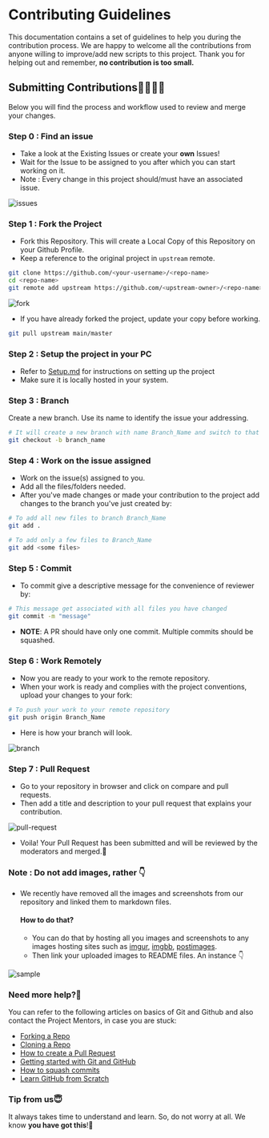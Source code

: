 # Contributing Guidelines

This documentation contains a set of guidelines to help you during the contribution process.
We are happy to welcome all the contributions from anyone willing to improve/add new scripts to this project.
Thank you for helping out and remember, **no contribution is too small.**

## Submitting Contributions👩‍💻👨‍💻

Below you will find the process and workflow used to review and merge your changes.

### Step 0 : Find an issue

-   Take a look at the Existing Issues or create your **own** Issues!
-   Wait for the Issue to be assigned to you after which you can start working on it.
-   Note : Every change in this project should/must have an associated issue.

![issues](https://i.imgur.com/51WkGlX.png)

### Step 1 : Fork the Project

-   Fork this Repository. This will create a Local Copy of this Repository on your Github Profile.
-   Keep a reference to the original project in `upstream` remote.

```bash
git clone https://github.com/<your-username>/<repo-name>
cd <repo-name>
git remote add upstream https://github.com/<upstream-owner>/<repo-name>
```

![fork](https://i.imgur.com/vawXIYJ.png)

-   If you have already forked the project, update your copy before working.

```bash
git pull upstream main/master
```

### Step 2 : Setup the project in your PC

-   Refer to [Setup.md](Setup.md) for instructions on setting up the project
-   Make sure it is locally hosted in your system.

### Step 3 : Branch

Create a new branch. Use its name to identify the issue your addressing.

```bash
# It will create a new branch with name Branch_Name and switch to that branch
git checkout -b branch_name
```

### Step 4 : Work on the issue assigned

-   Work on the issue(s) assigned to you.
-   Add all the files/folders needed.
-   After you've made changes or made your contribution to the project add changes to the branch you've just created by:

```bash
# To add all new files to branch Branch_Name
git add .

# To add only a few files to Branch_Name
git add <some files>
```

### Step 5 : Commit

-   To commit give a descriptive message for the convenience of reviewer by:

```bash
# This message get associated with all files you have changed
git commit -m "message"
```

-   **NOTE**: A PR should have only one commit. Multiple commits should be squashed.

### Step 6 : Work Remotely

-   Now you are ready to your work to the remote repository.
-   When your work is ready and complies with the project conventions, upload your changes to your fork:

```bash
# To push your work to your remote repository
git push origin Branch_Name
```

-   Here is how your branch will look.

![branch](https://i.imgur.com/s4UZwYp.png)

### Step 7 : Pull Request

-   Go to your repository in browser and click on compare and pull requests.
-   Then add a title and description to your pull request that explains your contribution.

![pull-request](https://i.imgur.com/mnPTlke.png)

-   Voila! Your Pull Request has been submitted and will be reviewed by the moderators and merged.🥳

### Note : Do not add images, rather 👇

-   We recently have removed all the images and screenshots from our repository and linked them to markdown files.

    #### How to do that?

    -   You can do that by hosting all you images and screenshots to any images hosting sites such as [imgur](https://imgur.com/), [imgbb](https://imgbb.com/), [postimages](https://postimages.org/).
    -   Then link your uploaded images to README files. An instance 👇

![sample](https://media.giphy.com/media/3ohze0nAKw4DZiaAPC/giphy.gif)

### Need more help?🤔

You can refer to the following articles on basics of Git and Github and also contact the Project Mentors,
in case you are stuck:

-   [Forking a Repo](https://help.github.com/en/github/getting-started-with-github/fork-a-repo)
-   [Cloning a Repo](https://help.github.com/en/desktop/contributing-to-projects/creating-an-issue-or-pull-request)
-   [How to create a Pull Request](https://opensource.com/article/19/7/create-pull-request-github)
-   [Getting started with Git and GitHub](https://towardsdatascience.com/getting-started-with-git-and-github-6fcd0f2d4ac6)
-   [How to squash commits](https://www.internalpointers.com/post/squash-commits-into-one-git)
-   [Learn GitHub from Scratch](https://lab.github.com/githubtraining/introduction-to-github)

### Tip from us😇

It always takes time to understand and learn. So, do not worry at all. We know **you have got this**!💪
